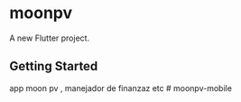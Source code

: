 # moonpv

A new Flutter project.

## Getting Started

app moon pv , manejador de finanzaz etc
#   m o o n p v - m o b i l e 
 
 
